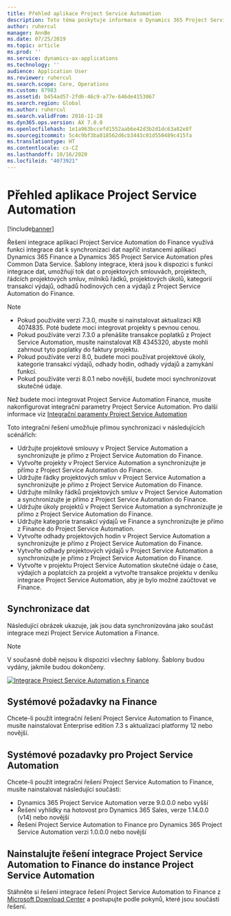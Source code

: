 ```yaml
---
title: Přehled aplikace Project Service Automation
description: Toto téma poskytuje informace o Dynamics 365 Project Service Automation na Dynamics 365 Finance integrační řešení.
author: ruhercul
manager: AnnBe
ms.date: 07/25/2019
ms.topic: article
ms.prod: ''
ms.service: dynamics-ax-applications
ms.technology: ''
audience: Application User
ms.reviewer: ruhercul
ms.search.scope: Core, Operations
ms.custom: 87983
ms.assetid: b454ad57-2fd6-46c9-a77e-646de4153067
ms.search.region: Global
ms.author: ruhercul
ms.search.validFrom: 2016-11-28
ms.dyn365.ops.version: AX 7.0.0
ms.openlocfilehash: 1e1a963bccefd1552aab6e42d3b2d1dc63a82e8f
ms.sourcegitcommit: 5c4c9bf3ba018562d6cb3443c01d550489c415fa
ms.translationtype: HT
ms.contentlocale: cs-CZ
ms.lasthandoff: 10/16/2020
ms.locfileid: "4073921"
---
```

# <a name="project-service-automation-overview"></a>Přehled aplikace Project Service Automation

[!include[banner](../includes/banner.md)]

Řešení integrace aplikací Project Service Automation do Finance využívá funkci integrace dat k synchronizaci dat napříč instancemi aplikací Dynamics 365 Finance a Dynamics 365 Project Service Automation přes Common Data Service. Šablony integrace, která jsou k dispozici s funkcí integrace dat, umožňují tok dat o projektových smlouvách, projektech, řádcích projektových smluv, milníků řádků, projektových úkolů, kategorií transakcí výdajů, odhadů hodinových cen a výdajů z Project Service Automation do Finance.

> [!NOTE]
> - Pokud používáte verzi 7.3.0, musíte si nainstalovat aktualizaci KB 4074835. Poté budete moci integrovat projekty s pevnou cenou.
> - Pokud používáte verzi 7.3.0 a přenášíte transakce poplatků z Project Service Automation, musíte nainstalovat KB 4345320, abyste mohli zahrnout tyto poplatky do faktury projektu.
> - Pokud používáte verzi 8.0, budete moci používat projektové úkoly, kategorie transakcí výdajů, odhady hodin, odhady výdajů a zamykání funkcí.
> - Pokud používáte verzi 8.0.1 nebo novější, budete moci synchronizovat skutečné údaje.

Než budete moci integrovat Project Service Automation Finance, musíte nakonfigurovat integrační parametry Project Service Automation. Pro další informace viz [Integrační paramenty Project Service Automation](PSA-parameters.md)

Toto integrační řešení umožňuje přímou synchronizaci v následujících scénářích:

- Udržujte projektové smlouvy v Project Service Automation a synchronizujte je přímo z Project Service Automation do Finance.
- Vytvořte projekty v Project Service Automation a synchronizujte je přímo z Project Service Automation do Finance.
- Udržujte řádky projektových smluv v Project Service Automation a synchronizujte je přímo z Project Service Automation do Finance.
- Udržujte milníky řádků projektových smluv v Project Service Automation a synchronizujte je přímo z Project Service Automation do Finance.
- Udržujte úkoly projektů v Project Service Automation a synchronizujte je přímo z Project Service Automation do Finance.
- Udržujte kategorie transakcí výdajů ve Finance a synchronizujte je přímo z Finance do Project Service Automation.
- Vytvořte odhady projektových hodin v Project Service Automation a synchronizujte je přímo z Project Service Automation do Finance.
- Vytvořte odhady projektových výdajů v Project Service Automation a synchronizujte je přímo z Project Service Automation do Finance.
- Vytvořte v projektu Project Service Automation skutečné údaje o čase, výdajích a poplatcích za projekt a vytvořte transakce projektu v deníku integrace Project Service Automation, aby je bylo možné zaúčtovat ve Finance.

## <a name="data-synchronization"></a>Synchronizace dat

Následující obrázek ukazuje, jak jsou data synchronizována jako součást integrace mezi Project Service Automation a Finance.

> [!NOTE]
> V současné době nejsou k dispozici všechny šablony. Šablony budou vydány, jakmile budou dokončeny.

[![Integrace Project Service Automation s Finance](./media/PSA-integration.png)](./media/PSA-integration.png)

## <a name="system-requirements-for-finance"></a>Systémové požadavky na Finance

Chcete-li použít integrační řešení Project Service Automation to Finance, musíte nainstalovat Enterprise edition 7.3 s aktualizací platformy 12 nebo novější.

## <a name="system-requirements-for-project-service-automation"></a>Systémové pozadavky pro Project Service Automation

Chcete-li použít integrační řešení Project Service Automation to Finance, musíte nainstalovat následující součásti:

- Dynamics 365 Project Service Automation verze 9.0.0.0 nebo vyšší
- Řešení vyhlídky na hotovost pro Dynamics 365 Sales, verze 1.14.0.0 (v14) nebo novější
- Řešení Project Service Automation to Finance pro Dynamics 365 Project Service Automation verzi 1.0.0.0 nebo novější

## <a name="install-the-project-service-automation-to-finance-integration-solution-in-your-project-service-automation-instance"></a>Nainstalujte řešení integrace Project Service Automation to Finance do instance Project Service Automation

Stáhněte si řešení integrace řešení Project Service Automation to Finance z [Microsoft Download Center](https://www.microsoft.com/download/details.aspx?id=57016) a postupujte podle pokynů, které jsou součástí řešení.
